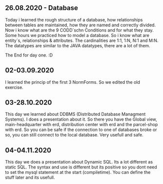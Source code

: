 ## 26.08.2020 - Database


Today i learned the rough structure of a database, how relationships between tables are maintained, how they are named and correctly divided. Now i know what are the 9 CODD´schn Conditions and for what they stay. Some hours we practiced how to model a database. So i know what are entity´s, relationships & attributes. The cardinalities are 1:1, 1:N, N:1 and M:N. The datatypes are similar to the JAVA datatypes, there are a lot of them. 

The End for day one.
:D


## 02-03.09.2020

I learned the princip of the first 3 NormForms. So we edited the old exercise.

## 03-28.10.2020

This day we learned about DDBMS (Distributed Database Managment Systems). I does a presentation about it. So there you have the Global view, main-headquarter with erd, distribution center with erd and the parcel-shop with erd. So you can be safe if the connection to one of databases broke or so, you can still connect to the local database. Very usefull and safe.

## 04-04.11.2020

This day we does a presentation about Dynamic SQL. Its a lot different as static SQL. The syntax and use is different but its positive so you dont need to set the mysql statement at the start (compiletime). You can define the stuff later and its usefull.